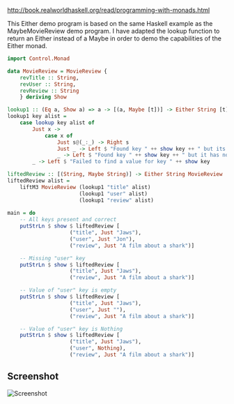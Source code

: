 
http://book.realworldhaskell.org/read/programming-with-monads.html

This Either demo program is based on the same Haskell example as the MaybeMovieReview demo program.
I have adapted the lookup function to return an Either instead of a Maybe in order to demo the
capabilities of the Either monad.

```Haskell
import Control.Monad

data MovieReview = MovieReview {
	revTitle :: String,
	revUser :: String,
	revReview :: String
	} deriving Show

lookup1 :: (Eq a, Show a) => a -> [(a, Maybe [t])] -> Either String [t]
lookup1 key alist =
	case lookup key alist of
		Just x ->
			case x of
				Just s@(_:_) -> Right s
				Just _ -> Left $ "Found key " ++ show key ++ " but its value is empty"
				_ -> Left $ "Found key " ++ show key ++ " but it has no value"
		_ -> Left $ "Failed to find a value for key " ++ show key

liftedReview :: [(String, Maybe String)] -> Either String MovieReview
liftedReview alist =
    liftM3 MovieReview (lookup1 "title" alist)
                       (lookup1 "user" alist)
                       (lookup1 "review" alist)
                       
main = do
	-- All keys present and correct
	putStrLn $ show $ liftedReview [
					("title", Just "Jaws"),
					("user", Just "Jon"),
					("review", Just "A film about a shark")]

	-- Missing "user" key
	putStrLn $ show $ liftedReview [
					("title", Just "Jaws"),
					("review", Just "A film about a shark")]

	-- Value of "user" key is empty
	putStrLn $ show $ liftedReview [
					("title", Just "Jaws"),
					("user", Just ""),
					("review", Just "A film about a shark")]

	-- Value of "user" key is Nothing
	putStrLn $ show $ liftedReview [
					("title", Just "Jaws"),
					("user", Nothing),
					("review", Just "A film about a shark")]
```

## Screenshot

![Screenshot](https://raw.githubusercontent.com/taylorjg/Monads/master/Images/EitherMovieReview.png "Screenshot")
